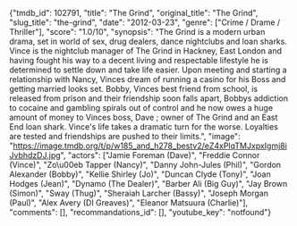 {"tmdb_id": 102791, "title": "The Grind", "original_title": "The Grind", "slug_title": "the-grind", "date": "2012-03-23", "genre": ["Crime / Drame / Thriller"], "score": "1.0/10", "synopsis": "The Grind is a modern urban drama, set in world of sex, drug dealers, dance nightclubs and loan sharks. Vince is the nightclub manager of The Grind in Hackney, East London and having fought his way to a decent living and respectable lifestyle he is determined to settle down and take life easier. Upon meeting and starting a relationship with Nancy, Vinces dream of running a casino for his Boss and getting married looks set.  Bobby, Vinces best friend from school, is released from prison and their friendship soon falls apart, Bobbys addiction to cocaine and gambling spirals out of control and he now owes a huge amount of money to Vinces boss, Dave ; owner of The Grind and an East End loan shark. Vince's life takes a dramatic turn for the worse. Loyalties are tested and friendships are pushed to their limits.", "image": "https://image.tmdb.org/t/p/w185_and_h278_bestv2/eZ4xPlqTMJxpxIgmj8iJvbhdzDJ.jpg", "actors": ["Jamie Foreman (Dave)", "Freddie Connor (Vince)", "Zo\u00eb Tapper (Nancy)", "Danny John-Jules (Phil)", "Gordon Alexander (Bobby)", "Kellie Shirley (Jo)", "Duncan Clyde (Tony)", "Joan Hodges (Jean)", "Dynamo (The Dealer)", "Barber Ali (Big Guy)", "Jay Brown (Simon)", "Sway (Thug)", "Sheraiah Larcher (Bassy)", "Joseph Morgan (Paul)", "Alex Avery (DI Greaves)", "Eleanor Matsuura (Charlie)"], "comments": [], "recommandations_id": [], "youtube_key": "notfound"}